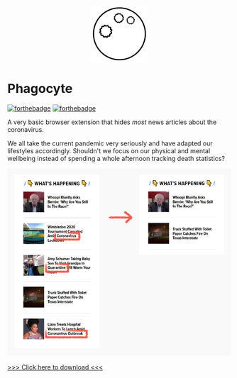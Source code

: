 <p align="center">
  <img src="https://github.com/LenaSchnedlitz/phagocyte/blob/master/icons/icon-128.png"/>
</p>

# Phagocyte

[![forthebadge](https://forthebadge.com/images/badges/60-percent-of-the-time-works-every-time.svg)](https://forthebadge.com)
[![forthebadge](https://forthebadge.com/images/badges/fuck-it-ship-it.svg)](https://forthebadge.com)  

A very basic browser extension that hides *most* news articles about the coronavirus.

We all take the current pandemic very seriously and have adapted our lifestyles accordingly. Shouldn't we focus on our physical and mental wellbeing instead of spending a whole afternoon tracking death statistics?

![Demo picture](https://github.com/LenaSchnedlitz/phagocyte/blob/master/demo.png)

[>>> Click here to download <<<](https://addons.mozilla.org/firefox/addon/phagocyte/)
